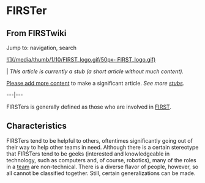 # FIRSTer

## From FIRSTwiki

Jump to: navigation, search

[![](/media/thumb/1/10/FIRST_logo.gif/50px-
FIRST_logo.gif)](Image:FIRST_logo.gif)

| _This article is currently a stub (a short article without much content)._

[Please add more content](http://www.firstwiki.net/index.php?title=FIRSTer&action=edit "http://www.firstwiki.net/index.php?title=FIRSTer&action=edit") to make a significant article. _See more [stubs](Special:Shortpages "Special:Shortpages")._

---|---

FIRSTers is generally defined as those who are involved in [FIRST](first).

## Characteristics

FIRSTers tend to be helpful to others, oftentimes significantly going out of their way to help other teams in need. Although there is a certain stereotype that FIRSTers tend to be geeks (interested and knowledgeable in technology, such as computers and, of course, robotics), many of the roles in a [team](team) are non-technical. There is a diverse flavor of people, however, so all cannot be classified together. Still, certain generalizations can be made.
